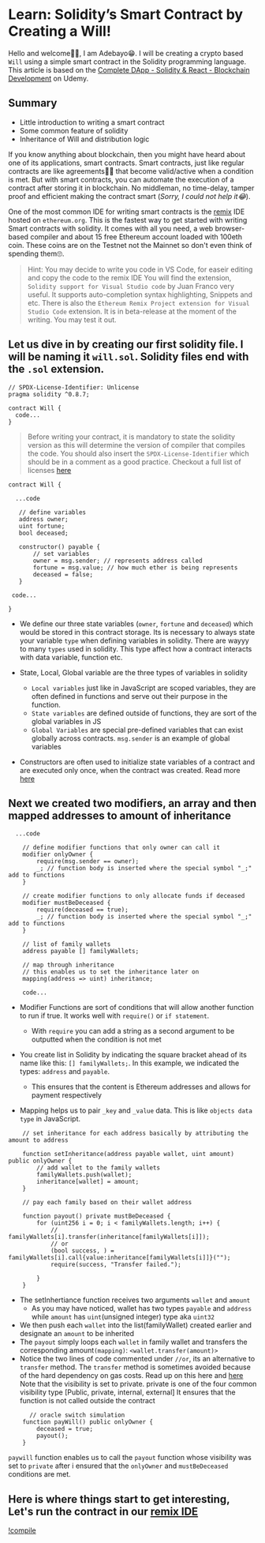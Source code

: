 # Learn: Solidity’s Smart Contract by Creating a Will!

Hello and welcome👋🏼, I am Adebayo😁. I will be creating a crypto based `Will` using a simple smart contract in the Solidity programming language.
This article is based on the [Complete DApp - Solidity & React - Blockchain Development](https://www.udemy.com/course/complete-dapp-solidity-react-blockchain-development/) on Udemy.

## Summary
- Little introduction to writing a smart contract
- Some common feature of solidity
- Inheritance of Will and distribution logic 


If you know anything about blockchain, then you might have heard about one of its applications, smart contracts. Smart contracts, just like regular contracts are like agreements🤝🏼 that become valid/active when a condition is met. But with smart contracts, you can automate the execution of a contract after storing it in blockchain. No middleman, no time-delay, tamper proof and efficient making the contract smart (*Sorry, I could not help it😂*).

One of the most common IDE for writing smart contracts is the [remix](https://github.com/ethereum/remix-ide) IDE hosted on `ethereum.org`. This is the fastest way to get started with writing Smart contracts with solidity. It comes with all you need, a web browser-based compiler and about 15 free Ethereum account loaded with 100eth coin. These coins are on the Testnet not the Mainnet so don't even think of spending them🙄. 


> Hint: You may decide to write you code in VS Code, for easeir editing and copy the code to the remix IDE
> You will find the extension, `Solidity support for Visual Studio code` by Juan Franco very useful. It supports auto-completion syntax highlighting, Snippets and etc.
> There is also the `Ethereum Remix Project extension for Visual Studio Code` extension. It is in beta-release at the moment of the writing. You may test it out.

## Let us dive in by creating our first solidity file. I will be naming it `will.sol`. Solidity files end with the `.sol` extension.

```solidity 
// SPDX-License-Identifier: Unlicense
pragma solidity ^0.8.7;

contract Will {
  code...
}
```
> Before writing your contract, it is mandatory to state the solidity version as this will determine the version of compiler that compiles the code. You should also insert the `SPDX-License-Identifier` which should be in a comment as a good practice. Checkout a full list of licenses [here](https://spdx.org/licenses/) 

 ```solidity
 contract Will {

   ...code

    // define variables
    address owner;
    uint fortune;
    bool deceased;
    
    constructor() payable {
        // set variables
        owner = msg.sender; // represents address called
        fortune = msg.value; // how much ether is being represents
        deceased = false;
    }

  code...
  
 }
 ```
- We define our three state variables (`owner`, `fortune` and `deceased`) which would be stored in this contract storage. Its is necessary to always state your variable `type` when defining variables in solidity. There are wayyy to many `types` used in solidity. This type affect how a contract interacts with data variable, function etc.

- State, Local, Global variable are the three types of variables in solidity
  - `Local variables` just like in JavaScript are scoped variables, they are often defined in functions and serve out their purpose in the function.
  - `State variables` are defined outside of functions, they are sort of the global variables in JS
  - `Global Variables` are special pre-defined variables that can exist globally across contracts. `msg.sender` is an example of global variables
- Constructors are often used to initialize state variables of a contract and are executed only once, when the contract was created. Read more [here](https://www.tutorialspoint.com/solidity/solidity_constructors.htm)

## Next we created two modifiers, an array and then mapped addresses to amount of inheritance
```
  ...code

    // define modifier functions that only owner can call it
    modifier onlyOwner {
        require(msg.sender == owner);
        _; // function body is inserted where the special symbol "_;" add to functions
    }
    
    // create modifier functions to only allocate funds if deceased
    modifier mustBeDeceased {
        require(deceased == true);
        _; // function body is inserted where the special symbol "_;" add to functions
    }

    // list of family wallets
    address payable [] familyWallets;

    // map through inheritance
    // this enables us to set the inheritance later on
    mapping(address => uint) inheritance;

    code...
```

- Modifier Functions are sort of conditions that will allow another function to run if true. It works well with `require()` or `if statement`. 
  - With `require` you can add a string as a second argument to be outputted when the condition is not met

- You create list in Solidity by indicating the square bracket ahead of its name like this:  `[] familyWallets;`. In this example, we indicated the types:  `address` and `payable`. 
  - This ensures that the content is Ethereum addresses and allows for payment respectively

- Mapping helps us to pair `_key` and `_value` data. This is like `objects data type` in JavaScript.

``` solidity
    // set inheritance for each address basically by attributing the amount to address

    function setInheritance(address payable wallet, uint amount) public onlyOwner {
        // add wallet to the family wallets
        familyWallets.push(wallet);
        inheritance[wallet] = amount;
    }

    // pay each family based on their wallet address

    function payout() private mustBeDeceased {
        for (uint256 i = 0; i < familyWallets.length; i++) {
            // familyWallets[i].transfer(inheritance[familyWallets[i]]);
            // or
            (bool success, ) = familyWallets[i].call{value:inheritance[familyWallets[i]]}("");
            require(success, "Transfer failed.");

        }
    }

```

- The setInhertiance function receives two arguments `wallet` and `amount`
  - As you may have noticed, wallet has two types `payable` and `address` while `amount` has `uint`(unsigned integer) type aka `uint32`
- We then push each `wallet` into the list(familyWallet) created earlier and designate an `amount` to be inherited
- The `payout` simply loops each `wallet` in family wallet and transfers the corresponding amount`(mapping)`: `<wallet.transfer(amount)>`
- Notice the two lines of code commented under `//or`, its an alternative to `transfer` method. The `transfer` method is sometimes avoided because of the hard dependency on gas costs. Read up on this here and [here](https://ethereum.stackexchange.com/questions/78124/is-transfer-still-safe-after-the-istanbul-update/78136#78136) 
  <!-- - `(bool success, )` checks to see if transfer was successful else returns "Transfer failed" -->
  Note that the visibility is set to private. private is one of the four common visibility type [Public, private, internal, external] It ensures that the function is not called outside the contract

```solidity
      // oracle switch simulation
    function payWill() public onlyOwner {
        deceased = true;
        payout();
    }
```

`paywill` function enables us to call the `payout` function whose visibility was set to `private` after i ensured that the `onlyOwner` and `mustBeDeceased` conditions are met.

## Here is where things start to get interesting, Let's run the contract in our [remix IDE](https://remix.ethereum.org/)
[!compile]()
